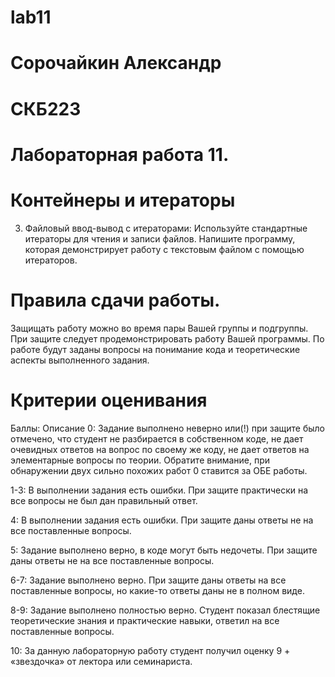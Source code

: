 # lab11

# Сорочайкин Александр
# СКБ223
# Лабораторная работа 11.
# Контейнеры и итераторы

3. Файловый ввод-вывод с итераторами:
Используйте стандартные итераторы для чтения и записи файлов. Напишите программу, которая демонстрирует работу с текстовым файлом с помощью итераторов.

# Правила сдачи работы. 
Защищать работу можно во время пары Вашей группы и подгруппы. При защите следует продемонстрировать работу Вашей программы. По работе будут заданы вопросы на понимание кода и теоретические аспекты выполненного задания.

# Критерии оценивания
Баллы: Описание
0: Задание выполнено неверно или(!) при защите было отмечено, что студент не разбирается в собственном коде, не дает очевидных ответов на вопрос по своему же коду, не дает ответов на элементарные вопросы по теории. Обратите внимание, при обнаружении двух сильно похожих работ 0 ставится за ОБЕ работы. 

1-3:	В выполнении задания есть ошибки. При защите практически на все вопросы не был дан правильный ответ.

4:	В выполнении задания есть ошибки. При защите даны ответы не на все поставленные вопросы.

5:	Задание выполнено верно, в коде могут быть недочеты. При защите даны ответы не на все поставленные вопросы.

6-7:	Задание выполнено верно. При защите даны ответы на все поставленные вопросы, но какие-то ответы даны не в полном виде.

8-9:	Задание выполнено полностью верно. Студент показал блестящие теоретические знания и практические навыки, ответил на все поставленные вопросы.

10:	За данную лабораторную работу студент получил оценку 9 + «звездочка» от лектора или семинариста. 

